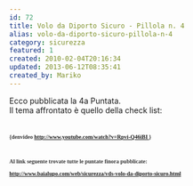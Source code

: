 ```yaml
---
id: 72
title: Volo da Diporto Sicuro - Pillola n. 4
alias: volo-da-diporto-sicuro-pillola-n-4
category: sicurezza
featured: 1
created: 2010-02-04T20:16:34
updated: 2013-06-12T08:35:41
created_by: Mariko
---
```

<p>
 Ecco pubblicata la 4a Puntata.
 <br/>
 Il tema affrontato è quello della check list:
 <br/>
 <br/>
 <br/>
 <span style="font-family: Tahoma; color: #333333; font-size: x-small;">
  <strong>
   {denvideo
   <a href="http://www.youtube.com/watch?v=Rpvi-Q46iBI">
    http://www.youtube.com/watch?v=Rpvi-Q46iBI
   </a>
  </strong>
  <strong>
   }
   <br/>
   <br/>
   <br/>
   <br/>
   Al link seguente trovate tutte le puntate finora pubblicate:
   <br/>
   <br/>
   <a href="sicurezza/vds-volo-da-diporto-sicuro.html">
    http://www.baialupo.com/web/sicurezza/vds-volo-da-diporto-sicuro.html
   </a>
  </strong>
 </span>
</p>
